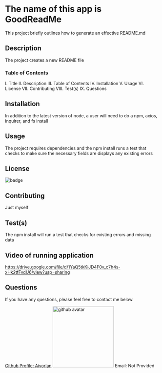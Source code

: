 # The name of this app is GoodReadMe
This project briefly outlines how to generate an effective README.md
## Description
The project creates a new README file
### Table of Contents
I. Title
II. Description
III. Table of Contents
IV. Installation
V. Usage
VI. License
VII. Contributing
VIII. Test(s)
IX. Questions
    
## Installation
In addition to the latest version of node, a user will need to do a npm, axios, inquirer, and fs install
    
## Usage
The project requires dependencies and the npm install runs a test that checks to make sure the necessary fields are displays any existing errors
## License
<img src='https://img.shields.io/badge/License-MIT-black' alt='badge'>
    
## Contributing
Just myself 
## Test(s)
The npm install will run a test that checks for existing errors and missing data 
## Video of running application 
https://drive.google.com/file/d/1YaQ5tkKiJD4F0v_c7h4s-xHk2tfFvdU6/view?usp=sharing
## Questions
If you have any questions, please feel free to contact me below.

<a href='https://github.com/Aivorlan'>Github Profile: Aivorlan</a>
<img src='https://avatars3.githubusercontent.com/u/65247434?v=4' height='200px' alt='github avatar'>
Email: Not Provided

